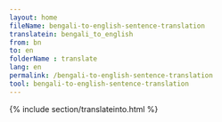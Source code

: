 ```yaml
---
layout: home
fileName: bengali-to-english-sentence-translation
translatein: bengali_to_english
from: bn
to: en
folderName : translate
lang: en
permalink: /bengali-to-english-sentence-translation
tool: bengali-to-english-sentence-translation
---
```

{% include section/translateinto.html %}